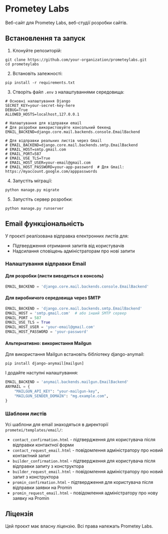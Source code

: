 # Prometey Labs

Веб-сайт для Prometey Labs, веб-студії розробки сайтів.

## Встановлення та запуск

1. Клонуйте репозиторій:
```
git clone https://github.com/your-organization/prometeylabs.git
cd prometeylabs
```

2. Встановіть залежності:
```
pip install -r requirements.txt
```

3. Створіть файл `.env` з налаштуваннями середовища:
```
# Основні налаштування Django
SECRET_KEY=your-secret-key-here
DEBUG=True
ALLOWED_HOSTS=localhost,127.0.0.1

# Налаштування для відправки email
# Для розробки використовуйте консольний бекенд
EMAIL_BACKEND=django.core.mail.backends.console.EmailBackend

# Для відправки реальних листів через Gmail
# EMAIL_BACKEND=django.core.mail.backends.smtp.EmailBackend
# EMAIL_HOST=smtp.gmail.com
# EMAIL_PORT=587
# EMAIL_USE_TLS=True
# EMAIL_HOST_USER=your-email@gmail.com
# EMAIL_HOST_PASSWORD=your-app-password  # Для Gmail: https://myaccount.google.com/apppasswords
```

4. Запустіть міграції:
```
python manage.py migrate
```

5. Запустіть сервер розробки:
```
python manage.py runserver
```

## Email функціональність

У проєкті реалізована відправка електронних листів для:
- Підтвердження отримання запитів від користувачів
- Надсилання сповіщень адміністраторам про нові запити

### Налаштування відправки Email

#### Для розробки (листи виводяться в консоль)
```python
EMAIL_BACKEND = 'django.core.mail.backends.console.EmailBackend'
```

#### Для виробничого середовища через SMTP
```python
EMAIL_BACKEND = 'django.core.mail.backends.smtp.EmailBackend'
EMAIL_HOST = 'smtp.gmail.com'  # або інший SMTP сервер
EMAIL_PORT = 587
EMAIL_USE_TLS = True
EMAIL_HOST_USER = 'your-email@gmail.com'
EMAIL_HOST_PASSWORD = 'your-password'
```

#### Альтернативно: використання Mailgun
Для використання Mailgun встановіть бібліотеку django-anymail:
```
pip install django-anymail[mailgun]
```

І додайте наступні налаштування:
```python
EMAIL_BACKEND = 'anymail.backends.mailgun.EmailBackend'
ANYMAIL = {
    "MAILGUN_API_KEY": "your-mailgun-key",
    "MAILGUN_SENDER_DOMAIN": "mg.example.com",
}
```

### Шаблони листів
Усі шаблони для email знаходяться в директорії `prometei/templates/email/`:
- `contact_confirmation.html` - підтвердження для користувача після відправки контактної форми
- `contact_request_email.html` - повідомлення адміністратору про новий контактний запит
- `builder_confirmation.html` - підтвердження для користувача після відправки запиту з конструктора
- `builder_request_email.html` - повідомлення адміністратору про новий запит з конструктора
- `promin_confirmation.html` - підтвердження для користувача після відправки заявки на Promin
- `promin_request_email.html` - повідомлення адміністратору про нову заявку на Promin

## Ліцензія
Цей проєкт має власну ліцензію. Всі права належать Prometey Labs.
